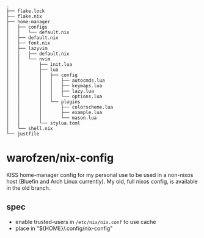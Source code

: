 ```
.
├── flake.lock
├── flake.nix
├── home-manager
│   ├── configs
│   │   └── default.nix
│   ├── default.nix
│   ├── font.nix
│   ├── lazyvim
│   │   ├── default.nix
│   │   └── nvim
│   │       ├── init.lua
│   │       ├── lua
│   │       │   ├── config
│   │       │   │   ├── autocmds.lua
│   │       │   │   ├── keymaps.lua
│   │       │   │   ├── lazy.lua
│   │       │   │   └── options.lua
│   │       │   └── plugins
│   │       │       ├── colorscheme.lua
│   │       │       ├── example.lua
│   │       │       └── mason.lua
│   │       └── stylua.toml
│   └── shell.nix
└── justfile
```
# warofzen/nix-config

KISS home-manager config for my personal use to be used in a non-nixos host (Bluefin and Arch Linux currently).
My old, full nixos config, is available in the old branch.

## spec
- enable trusted-users in `/etc/nix/nix.conf` to use cache
- place in "${HOME}/.config/nix-config"

